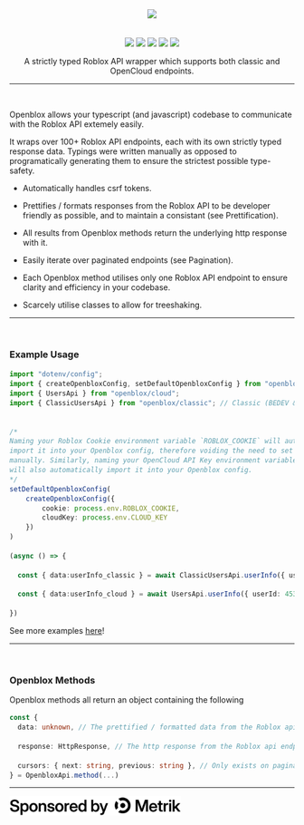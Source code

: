 <div align="center">

  <img src="https://github.com/MightyPart/openblox/blob/main/assets/logo.svg" height="70px" width="auto" height="auto" />

  <img height="10px" width="100%" src="https://github.com/MightyPart/openblox/blob/main/assets/invis.png" />


  <div>

  <a href="https://open.blox.wiki" rel="noopener noreferrer" target="_blank"><img src="https://github.com/MightyPart/openblox/blob/main/assets/docs.svg" width="auto" height="18px" /></a>
  <img src="https://github.com/MightyPart/openblox/blob/main/assets/dot.svg" width="auto" height="18px" />
  <a href="https://www.npmjs.com/package/openblox" rel="noopener noreferrer" target="_blank"><img src="https://github.com/MightyPart/openblox/blob/main/assets/package.svg" width="auto" height="18px" /></a>
  <img src="https://github.com/MightyPart/openblox/blob/main/assets/dot.svg" width="auto" height="18px" />
  <a href="https://github.com/MightyPart/openblox" rel="noopener noreferrer" target="_blank"><img src="https://github.com/MightyPart/openblox/blob/main/assets/repo.svg" width="auto" height="18px" /></a>

  </div>

  A strictly typed Roblox API wrapper which supports both classic and OpenCloud endpoints.

  - - -
  
</div>

<img height="0px" width="100%" src="https://github.com/MightyPart/openblox/blob/main/assets/invis.png" />

Openblox allows your typescript (and javascript) codebase to communicate with the Roblox API extemely easily.

It wraps over 100+ Roblox API endpoints, each with its own strictly typed response data. Typings were written manually as opposed to programatically generating them to ensure the strictest possible type-safety.

- Automatically handles csrf tokens.

- Prettifies / formats responses from the Roblox API to be developer friendly as possible, and to maintain a consistant (see Prettification).
- All results from Openblox methods return the underlying http response with it.

- Easily iterate over paginated endpoints (see Pagination).

- Each Openblox method utilises only one Roblox API endpoint to ensure clarity and efficiency in your codebase.

- Scarcely utilise classes to allow for treeshaking.

- - -

<img height="0px" width="100%" src="./assets/invis.png" />

<h3>Example Usage</h3>

```ts
import "dotenv/config";
import { createOpenbloxConfig, setDefaultOpenbloxConfig } from "openblox/config";
import { UsersApi } from "openblox/cloud";
import { ClassicUsersApi } from "openblox/classic"; // Classic (BEDEV & BEDEV2) APIs will always be prefixed with `Classic`.


/*
Naming your Roblox Cookie environment variable `ROBLOX_COOKIE` will automatically
import it into your Openblox config, therefore voiding the need to set it in the config
manually. Similarly, naming your OpenCloud API Key environment variable `ROBLOX_CLOUD_KEY`
will also automatically import it into your Openblox config.
*/
setDefaultOpenbloxConfig(
    createOpenbloxConfig({
        cookie: process.env.ROBLOX_COOKIE,
        cloudKey: process.env.CLOUD_KEY
    })
)

(async () => {

  const { data:userInfo_classic } = await ClassicUsersApi.userInfo({ userId: 45348281 })

  const { data:userInfo_cloud } = await UsersApi.userInfo({ userId: 45348281 })

})
```

See more examples [here](https://github.com/MightyPart/openblox/tree/main/examples)!

- - -

<img height="0px" width="100%" src="./assets/invis.png" />

<h3>Openblox Methods</h3>

Openblox methods all return an object containing the following
```ts
const {
  data: unknown, // The prettified / formatted data from the Roblox api endpoint (As an optimisation, prettification / formatting only happens once accessed / destructured).

  response: HttpResponse, // The http response from the Roblox api endpoint. The raw unprettified data can be accessed via `response.body`.

  cursors: { next: string, previous: string }, // Only exists on paginated endpoints. Contains the previous and next cursor.
} = OpenbloxApi.method(...)
```

- - -

<picture>
      <source media="(prefers-color-scheme: dark)" srcset="https://github.com/MightyPart/openblox/blob/main/assets/metrik_white.svg" width="auto" height="35px" />
      <source media="(prefers-color-scheme: light)" srcset="https://github.com/MightyPart/openblox/blob/main/assets/metrik_black.svg" width="auto" height="35px" />
      <img alt="Sponsored by Metrik" src="https://github.com/MightyPart/openblox/blob/main/assets/metrik_black.svg" width="auto" height="35px" />
    </picture>

